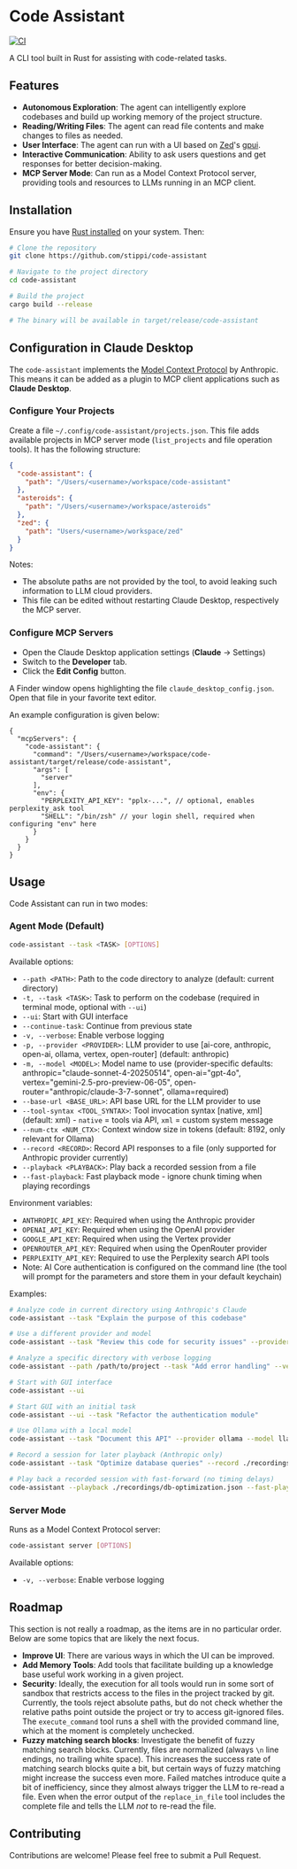 # Code Assistant

[![CI](https://github.com/stippi/code-assistant/actions/workflows/build.yml/badge.svg)](https://github.com/stippi/code-assistant/actions/workflows/build.yml)

A CLI tool built in Rust for assisting with code-related tasks.

## Features

- **Autonomous Exploration**: The agent can intelligently explore codebases and build up working memory of the project structure.
- **Reading/Writing Files**: The agent can read file contents and make changes to files as needed.
- **User Interface**: The agent can run with a UI based on [Zed](https://zed.dev)'s [gpui](https://github.com/zed-industries/zed/tree/main/crates/gpui).
- **Interactive Communication**: Ability to ask users questions and get responses for better decision-making.
- **MCP Server Mode**: Can run as a Model Context Protocol server, providing tools and resources to LLMs running in an MCP client.

## Installation

Ensure you have [Rust installed](https://www.rust-lang.org/tools/install) on your system. Then:

```bash
# Clone the repository
git clone https://github.com/stippi/code-assistant

# Navigate to the project directory
cd code-assistant

# Build the project
cargo build --release

# The binary will be available in target/release/code-assistant
```

## Configuration in Claude Desktop

The `code-assistant` implements the [Model Context Protocol](https://modelcontextprotocol.io/introduction) by Anthropic.
This means it can be added as a plugin to MCP client applications such as **Claude Desktop**.

### Configure Your Projects

Create a file `~/.config/code-assistant/projects.json`.
This file adds available projects in MCP server mode (`list_projects` and file operation tools).
It has the following structure:

```json
{
  "code-assistant": {
    "path": "/Users/<username>/workspace/code-assistant"
  },
  "asteroids": {
    "path": "/Users/<username>/workspace/asteroids"
  },
  "zed": {
    "path": "Users/<username>/workspace/zed"
  }
}
```

Notes:
- The absolute paths are not provided by the tool, to avoid leaking such information to LLM cloud providers.
- This file can be edited without restarting Claude Desktop, respectively the MCP server.

### Configure MCP Servers

- Open the Claude Desktop application settings (**Claude** -> Settings)
- Switch to the **Developer** tab.
- Click the **Edit Config** button.

A Finder window opens highlighting the file `claude_desktop_config.json`.
Open that file in your favorite text editor.

An example configuration is given below:

```jsonc
{
  "mcpServers": {
    "code-assistant": {
      "command": "/Users/<username>/workspace/code-assistant/target/release/code-assistant",
      "args": [
        "server"
      ],
      "env": {
        "PERPLEXITY_API_KEY": "pplx-...", // optional, enables perplexity_ask tool
        "SHELL": "/bin/zsh" // your login shell, required when configuring "env" here
      }
    }
  }
}
```

## Usage

Code Assistant can run in two modes:

### Agent Mode (Default)

```bash
code-assistant --task <TASK> [OPTIONS]
```

Available options:
- `--path <PATH>`: Path to the code directory to analyze (default: current directory)
- `-t, --task <TASK>`: Task to perform on the codebase (required in terminal mode, optional with `--ui`)
- `--ui`: Start with GUI interface
- `--continue-task`: Continue from previous state
- `-v, --verbose`: Enable verbose logging
- `-p, --provider <PROVIDER>`: LLM provider to use [ai-core, anthropic, open-ai, ollama, vertex, open-router] (default: anthropic)
- `-m, --model <MODEL>`: Model name to use (provider-specific defaults: anthropic="claude-sonnet-4-20250514", open-ai="gpt-4o", vertex="gemini-2.5-pro-preview-06-05", open-router="anthropic/claude-3-7-sonnet", ollama=required)
- `--base-url <BASE_URL>`: API base URL for the LLM provider to use
- `--tool-syntax <TOOL_SYNTAX>`: Tool invocation syntax [native, xml] (default: xml) - `native` = tools via API, `xml` = custom system message
- `--num-ctx <NUM_CTX>`: Context window size in tokens (default: 8192, only relevant for Ollama)
- `--record <RECORD>`: Record API responses to a file (only supported for Anthropic provider currently)
- `--playback <PLAYBACK>`: Play back a recorded session from a file
- `--fast-playback`: Fast playback mode - ignore chunk timing when playing recordings

Environment variables:
- `ANTHROPIC_API_KEY`: Required when using the Anthropic provider
- `OPENAI_API_KEY`: Required when using the OpenAI provider
- `GOOGLE_API_KEY`: Required when using the Vertex provider
- `OPENROUTER_API_KEY`: Required when using the OpenRouter provider
- `PERPLEXITY_API_KEY`: Required to use the Perplexity search API tools
- Note: AI Core authentication is configured on the command line (the tool will prompt for the parameters and store them in your default keychain)

Examples:
```bash
# Analyze code in current directory using Anthropic's Claude
code-assistant --task "Explain the purpose of this codebase"

# Use a different provider and model
code-assistant --task "Review this code for security issues" --provider openai --model gpt-4o

# Analyze a specific directory with verbose logging
code-assistant --path /path/to/project --task "Add error handling" --verbose

# Start with GUI interface
code-assistant --ui

# Start GUI with an initial task
code-assistant --ui --task "Refactor the authentication module"

# Use Ollama with a local model
code-assistant --task "Document this API" --provider ollama --model llama2 --num-ctx 4096

# Record a session for later playback (Anthropic only)
code-assistant --task "Optimize database queries" --record ./recordings/db-optimization.json

# Play back a recorded session with fast-forward (no timing delays)
code-assistant --playback ./recordings/db-optimization.json --fast-playback
```

### Server Mode

Runs as a Model Context Protocol server:

```bash
code-assistant server [OPTIONS]
```

Available options:
- `-v, --verbose`: Enable verbose logging

## Roadmap

This section is not really a roadmap, as the items are in no particular order.
Below are some topics that are likely the next focus.

- **Improve UI**: There are various ways in which the UI can be improved.
- **Add Memory Tools**: Add tools that facilitate building up a knowledge base useful work working in a given project.
- **Security**: Ideally, the execution for all tools would run in some sort of sandbox that restricts access to the files in the project tracked by git.
  Currently, the tools reject absolute paths, but do not check whether the relative paths point outside the project or try to access git-ignored files.
  The `execute_command` tool runs a shell with the provided command line, which at the moment is completely unchecked.
- **Fuzzy matching search blocks**: Investigate the benefit of fuzzy matching search blocks.
  Currently, files are normalized (always `\n` line endings, no trailing white space).
  This increases the success rate of matching search blocks quite a bit, but certain ways of fuzzy matching might increase the success even more.
  Failed matches introduce quite a bit of inefficiency, since they almost always trigger the LLM to re-read a file.
  Even when the error output of the `replace_in_file` tool includes the complete file and tells the LLM *not* to re-read the file.

## Contributing

Contributions are welcome! Please feel free to submit a Pull Request.
